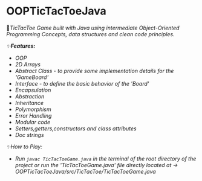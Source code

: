 # OOPTicTacToeJava
 
🚀<i>TicTacToe Game built with Java using intermediate Object-Oriented Programming Concepts, data structures and clean code principles.


✨<b>Features:</b>

* OOP
* 2D Arrays
* Abstract Class - to provide some implementation details for the 'GameBoard'
* Interface -  to define the basic behavior of the 'Board' 
* Encapsulation
* Abstraction
* Inheritance
* Polymorphism
* Error Handling
* Modular code
* Setters,getters,constructors and class attributes
* Doc strings

✨How to Play:

* Run `javac TicTacToeGame.java` in the terminal of the root directory of the project or run the 'TicTacToeGame.java' file directly located at -> OOPTicTacToeJava/src/TicTacToe/TicTacToeGame.java

                           

